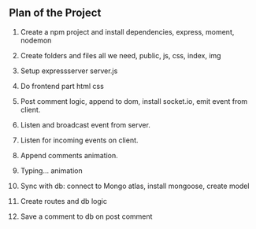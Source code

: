 ## Plan of the Project

1. Create a npm project and install dependencies, express, moment, nodemon

2. Create folders and files all we need, public, js, css, index, img

3. Setup expressserver server.js

4. Do frontend part html css

5. Post comment logic, append to dom, install socket.io, emit event from client.

6. Listen and broadcast event from server.

7. Listen for incoming events on client.

8. Append comments animation.

9. Typing... animation

10. Sync with db: connect to Mongo atlas, install mongoose, create model

11. Create routes and db logic

12. Save a comment to db on post comment
